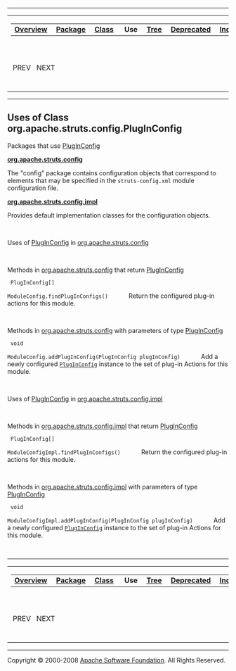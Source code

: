 ------------------------------------------------------------------------

<span id="navbar_top"></span> [](#skip-navbar_top "Skip navigation links")

<table>
<colgroup>
<col width="50%" />
<col width="50%" />
</colgroup>
<tbody>
<tr class="odd">
<td align="left"><span id="navbar_top_firstrow"></span>
<table>
<tbody>
<tr class="odd">
<td align="left"><a href="../../../../../overview-summary.html.md"><strong>Overview</strong></a> </td>
<td align="left"><a href="../package-summary.html.md"><strong>Package</strong></a> </td>
<td align="left"><a href="../../../../../org/apache/struts/config/PlugInConfig.html.md" title="class in org.apache.struts.config"><strong>Class</strong></a> </td>
<td align="left"> <strong>Use</strong> </td>
<td align="left"><a href="../package-tree.html.md"><strong>Tree</strong></a> </td>
<td align="left"><a href="../../../../../deprecated-list.html.md"><strong>Deprecated</strong></a> </td>
<td align="left"><a href="../../../../../index-all.html.md"><strong>Index</strong></a> </td>
<td align="left"><a href="../../../../../help-doc.html.md"><strong>Help</strong></a> </td>
</tr>
</tbody>
</table></td>
<td align="left"></td>
</tr>
<tr class="even">
<td align="left"> PREV   NEXT</td>
<td align="left"><a href="../../../../../index.html.md?org/apache/struts/config//class-usePlugInConfig.html"><strong>FRAMES</strong></a>    <a href="PlugInConfig.html"><strong>NO FRAMES</strong></a>    
<a href="../../../../../allclasses-noframe.html.md"><strong>All Classes</strong></a></td>
</tr>
</tbody>
</table>

<span id="skip-navbar_top"></span>

------------------------------------------------------------------------

**Uses of Class
 org.apache.struts.config.PlugInConfig**
----------------------------------------

Packages that use [PlugInConfig](../../../../../org/apache/struts/config/PlugInConfig.html.md "class in org.apache.struts.config")

[**org.apache.struts.config**](#org.apache.struts.config)

The "config" package contains configuration objects that correspond to elements that may be specified in the `struts-config.xml` module configuration file. 

[**org.apache.struts.config.impl**](#org.apache.struts.config.impl)

Provides default implementation classes for the configuration objects. 

 

<span id="org.apache.struts.config"></span>

Uses of [PlugInConfig](../../../../../org/apache/struts/config/PlugInConfig.html.md "class in org.apache.struts.config") in [org.apache.struts.config](../../../../../org/apache/struts/config/package-summary.html)

 

Methods in [org.apache.struts.config](../../../../../org/apache/struts/config/package-summary.html.md) that return [PlugInConfig](../../../../../org/apache/struts/config/PlugInConfig.html "class in org.apache.struts.config")

` PlugInConfig[]`

`ModuleConfig.findPlugInConfigs()`
            Return the configured plug-in actions for this module.

 

Methods in [org.apache.struts.config](../../../../../org/apache/struts/config/package-summary.html.md) with parameters of type [PlugInConfig](../../../../../org/apache/struts/config/PlugInConfig.html "class in org.apache.struts.config")

` void`

`ModuleConfig.addPlugInConfig(PlugInConfig plugInConfig)`
            Add a newly configured [`PlugInConfig`](../../../../../org/apache/struts/config/PlugInConfig.html.md "class in org.apache.struts.config") instance to the set of plug-in Actions for this module.

 

<span id="org.apache.struts.config.impl"></span>

Uses of [PlugInConfig](../../../../../org/apache/struts/config/PlugInConfig.html.md "class in org.apache.struts.config") in [org.apache.struts.config.impl](../../../../../org/apache/struts/config/impl/package-summary.html)

 

Methods in [org.apache.struts.config.impl](../../../../../org/apache/struts/config/impl/package-summary.html.md) that return [PlugInConfig](../../../../../org/apache/struts/config/PlugInConfig.html "class in org.apache.struts.config")

` PlugInConfig[]`

`ModuleConfigImpl.findPlugInConfigs()`
            Return the configured plug-in actions for this module.

 

Methods in [org.apache.struts.config.impl](../../../../../org/apache/struts/config/impl/package-summary.html.md) with parameters of type [PlugInConfig](../../../../../org/apache/struts/config/PlugInConfig.html "class in org.apache.struts.config")

` void`

`ModuleConfigImpl.addPlugInConfig(PlugInConfig plugInConfig)`
            Add a newly configured [`PlugInConfig`](../../../../../org/apache/struts/config/PlugInConfig.html.md "class in org.apache.struts.config") instance to the set of plug-in Actions for this module.

 

------------------------------------------------------------------------

<span id="navbar_bottom"></span> [](#skip-navbar_bottom "Skip navigation links")

<table>
<colgroup>
<col width="50%" />
<col width="50%" />
</colgroup>
<tbody>
<tr class="odd">
<td align="left"><span id="navbar_bottom_firstrow"></span>
<table>
<tbody>
<tr class="odd">
<td align="left"><a href="../../../../../overview-summary.html.md"><strong>Overview</strong></a> </td>
<td align="left"><a href="../package-summary.html.md"><strong>Package</strong></a> </td>
<td align="left"><a href="../../../../../org/apache/struts/config/PlugInConfig.html.md" title="class in org.apache.struts.config"><strong>Class</strong></a> </td>
<td align="left"> <strong>Use</strong> </td>
<td align="left"><a href="../package-tree.html.md"><strong>Tree</strong></a> </td>
<td align="left"><a href="../../../../../deprecated-list.html.md"><strong>Deprecated</strong></a> </td>
<td align="left"><a href="../../../../../index-all.html.md"><strong>Index</strong></a> </td>
<td align="left"><a href="../../../../../help-doc.html.md"><strong>Help</strong></a> </td>
</tr>
</tbody>
</table></td>
<td align="left"></td>
</tr>
<tr class="even">
<td align="left"> PREV   NEXT</td>
<td align="left"><a href="../../../../../index.html.md?org/apache/struts/config//class-usePlugInConfig.html"><strong>FRAMES</strong></a>    <a href="PlugInConfig.html"><strong>NO FRAMES</strong></a>    
<a href="../../../../../allclasses-noframe.html.md"><strong>All Classes</strong></a></td>
</tr>
</tbody>
</table>

<span id="skip-navbar_bottom"></span>

------------------------------------------------------------------------

Copyright © 2000-2008 [Apache Software Foundation](http://www.apache.org/). All Rights Reserved.
